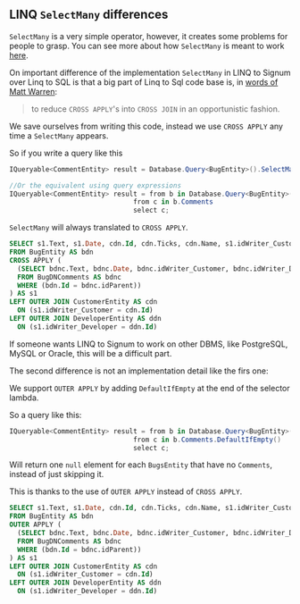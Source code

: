 ﻿## LINQ `SelectMany` differences

`SelectMany` is a very simple operator, however, it creates some problems for people to grasp. You can see more about how `SelectMany` is meant to work [here](http://www.hookedonlinq.com/SelectManyOperator.ashx). 


On important difference of the implementation `SelectMany` in LINQ to Signum over Linq to SQL is that a big part of Linq to Sql code base is, in [words of Matt Warren](http://blogs.msdn.com/b/mattwar/archive/2007/09/04/linq-building-an-iqueryable-provider-part-vii.aspx):

> to reduce `CROSS APPLY`'s into `CROSS JOIN` in an opportunistic fashion. 

We save ourselves from writing this code, instead we use `CROSS APPLY` any time a `SelectMany` appears.

So if you write a query like this

```C#
IQueryable<CommentEntity> result = Database.Query<BugEntity>().SelectMany(b => b.Comments);

//Or the equivalent using query expressions
IQueryable<CommentEntity> result = from b in Database.Query<BugEntity>()
                               from c in b.Comments    
                               select c;
```

`SelectMany` will always translated to `CROSS APPLY`. 

```SQL
SELECT s1.Text, s1.Date, cdn.Id, cdn.Ticks, cdn.Name, s1.idWriter_Customer, ddn.Id AS Id1, ddn.Ticks AS Ticks1, ddn.Name AS Name1, s1.idWriter_Developer, s1.HasValue
FROM BugEntity AS bdn
CROSS APPLY (
  (SELECT bdnc.Text, bdnc.Date, bdnc.idWriter_Customer, bdnc.idWriter_Developer, bdnc.HasValue
  FROM BugDNComments AS bdnc
  WHERE (bdn.Id = bdnc.idParent))
) AS s1
LEFT OUTER JOIN CustomerEntity AS cdn
  ON (s1.idWriter_Customer = cdn.Id)
LEFT OUTER JOIN DeveloperEntity AS ddn
  ON (s1.idWriter_Developer = ddn.Id)
```

If someone wants LINQ to Signum to work on other DBMS, like PostgreSQL, MySQL or Oracle, this will be a difficult part.

The second difference is not an implementation detail like the firs one:

We support `OUTER APPLY` by adding `DefaultIfEmpty` at the end of the selector lambda.

So a query like this: 

```C#
IQueryable<CommentEntity> result = from b in Database.Query<BugEntity>()
                               from c in b.Comments.DefaultIfEmpty()    
                               select c;
```

Will return one `null` element for each `BugsEntity` that have no `Comments`, instead of just skipping it. 

This is thanks to the use of `OUTER APPLY` instead of `CROSS APPLY`. 

```SQL
SELECT s1.Text, s1.Date, cdn.Id, cdn.Ticks, cdn.Name, s1.idWriter_Customer, ddn.Id AS Id1, ddn.Ticks AS Ticks1, ddn.Name AS Name1, s1.idWriter_Developer, s1.HasValue
FROM BugEntity AS bdn
OUTER APPLY (
  (SELECT bdnc.Text, bdnc.Date, bdnc.idWriter_Customer, bdnc.idWriter_Developer, bdnc.HasValue
  FROM BugDNComments AS bdnc
  WHERE (bdn.Id = bdnc.idParent))
) AS s1
LEFT OUTER JOIN CustomerEntity AS cdn
  ON (s1.idWriter_Customer = cdn.Id)
LEFT OUTER JOIN DeveloperEntity AS ddn
  ON (s1.idWriter_Developer = ddn.Id)
```